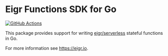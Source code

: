 # Eigr Functions SDK for Go

[![GitHub Actions](https://github.com/eigr/permastate-go/actions/workflows/github-actions.yml/badge.svg)](https://github.com/eigr/permastate-go/actions/workflows/github-actions.yml)

This package provides support for writing [eigr/serverless](https://eigr.io) stateful functions in Go.

For more information see https://eigr.io.
